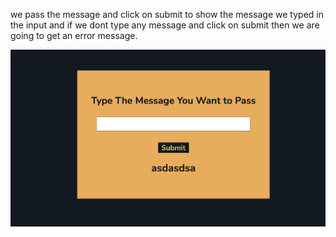 we pass the message and click on submit to show the message we typed in the input and if we dont type any message and click on submit then we are going to get an error message.

![image](https://github.com/Ansub/js-mini-projects/blob/main/pass-the-message/image.png)

